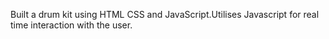 Built a drum kit using HTML CSS and JavaScript.Utilises Javascript for real time interaction with the user.

